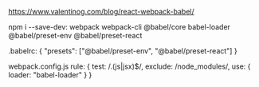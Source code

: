 https://www.valentinog.com/blog/react-webpack-babel/

npm i --save-dev:
webpack
webpack-cli
@babel/core
babel-loader
@babel/preset-env
@babel/preset-react

.babelrc:
{
  "presets": ["@babel/preset-env", "@babel/preset-react"]
}

webpack.config.js rule:
{
        test: /\.(js|jsx)$/,
        exclude: /node_modules/,
        use: {
          loader: "babel-loader"
        }
      }
